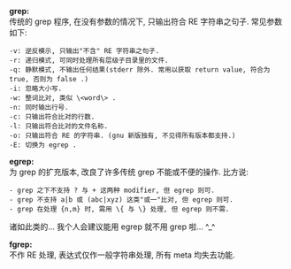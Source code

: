 **grep:**  
传统的 grep 程序, 在没有参数的情况下, 只输出符合 RE 字符串之句子. 常见参数如下:  

    -v: 逆反模示, 只输出"不含" RE 字符串之句子.
    -r: 递归模式, 可同时处理所有层级子目录里的文件.
    -q: 静默模式, 不输出任何结果(stderr 除外. 常用以获取 return value, 符合为 true, 否则为 false .)
    -i: 忽略大小写.
    -w: 整词比对, 类似 \<word\> .
    -n: 同时输出行号.
    -c: 只输出符合比对的行数.
    -l: 只输出符合比对的文件名称.
    -o: 只输出符合 RE 的字符串. (gnu 新版独有, 不见得所有版本都支持.)
    -E: 切换为 egrep .

**egrep:**  
为 grep 的扩充版本, 改良了许多传统 grep 不能或不便的操作. 比方说:

    - grep 之下不支持 ? 与 + 这两种 modifier, 但 egrep 则可.
    - grep 不支持 a|b 或 (abc|xyz) 这类"或一"比对, 但 egrep 则可.
    - grep 在处理 {n,m} 时, 需用 \{ 与 \} 处理, 但 egrep 则不需.
    
诸如此类的... 我个人会建议能用 egrep 就不用 grep 啦... ^_^

**fgrep:**  
不作 RE 处理, 表达式仅作一般字符串处理, 所有 meta 均失去功能.
